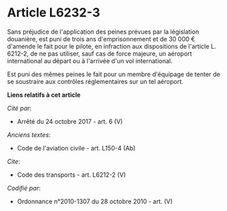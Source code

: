# Article L6232-3

Sans préjudice de l'application des peines prévues par la législation douanière, est puni de trois ans d'emprisonnement et de
30 000 € d'amende le fait pour le pilote, en infraction aux dispositions de l'article L. 6212-2, de ne pas utiliser, sauf cas
de force majeure, un aéroport international au départ ou à l'arrivée d'un vol international. 

Est puni des mêmes peines le fait pour un membre d'équipage de tenter de se soustraire aux contrôles réglementaires sur un
tel aéroport.

**Liens relatifs à cet article**

_Cité par_:

  - Arrêté du 24 octobre 2017 - art. 6 (V)

_Anciens textes_:

  - Code de l'aviation civile - art. L150-4 (Ab)

_Cite_:

  - Code des transports - art. L6212-2 (V)

_Codifié par_:

  - Ordonnance n°2010-1307 du 28 octobre 2010 - art. (V)
